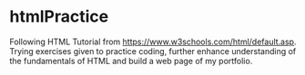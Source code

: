 # htmlPractice
Following HTML Tutorial from https://www.w3schools.com/html/default.asp.
Trying exercises given to practice coding, further enhance understanding of the fundamentals of HTML and build a web page of my portfolio. 
